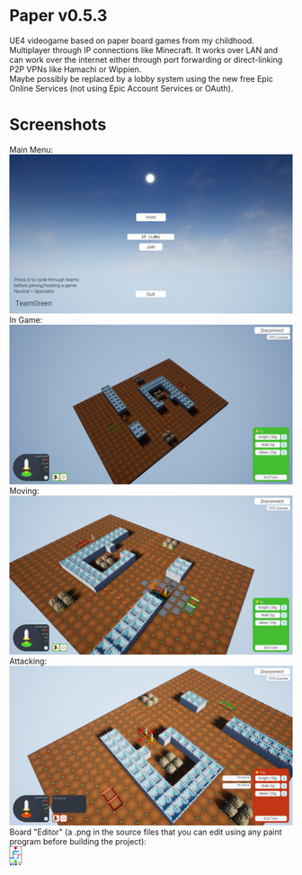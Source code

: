 # Paper v0.5.3
UE4 videogame based on paper board games from my childhood. Multiplayer through IP connections like Minecraft. It works over LAN and can work over the internet either through port forwarding or direct-linking P2P VPNs like Hamachi or Wippien. <br />
Maybe possibly be replaced by a lobby system using the new free Epic Online Services (not using Epic Account Services or OAuth).

# Screenshots
Main Menu: <br />
![Screenshot_00](https://raw.githubusercontent.com/goodtrailer/Paper/master/Screenshots/Screenshot_00.png)
In Game: <br />
![Screenshot_01](https://raw.githubusercontent.com/goodtrailer/Paper/master/Screenshots/Screenshot_01.png)
Moving: <br />
![Screenshot_02](https://raw.githubusercontent.com/goodtrailer/Paper/master/Screenshots/Screenshot_02.png)
Attacking: <br />
![Screenshot_03](https://raw.githubusercontent.com/goodtrailer/Paper/master/Screenshots/Screenshot_03.png)
Board "Editor" (a .png in the source files that you can edit using any paint program before building the project): <br />
![T_Board_BC.jpg](https://raw.githubusercontent.com/goodtrailer/Paper/master/Content/Textures/T_Board_BC.png)
